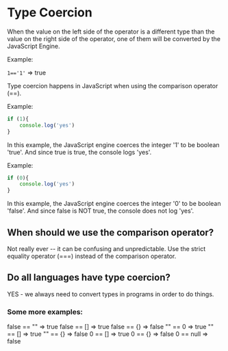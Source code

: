 # Type Coercion

When the value on the left side of the operator is a different type than the value on the right side of the operator, one of them will be converted by the JavaScript Engine. 

Example:

`1=='1'` => true

Type coercion happens in JavaScript when using the comparison operator (==). 

Example:

```js
if (1){
    console.log('yes')
}
```
In this example, the JavaScript engine coerces the integer '1' to be boolean 'true'. And since true is true, the console logs 'yes'.

Example:

```js
if (0){
    console.log('yes')
}
```
In this example, the JavaScript engine coerces the integer '0' to be boolean 'false'. And since false is NOT true, the console does not log 'yes'. 


## When should we use the comparison operator?

Not really ever -- it can be confusing and unpredictable. Use the strict equality operator (===) instead of the comparison operator. 

## Do all languages have type coercion?

YES - we always need to convert types in programs in order to do things. 


### Some more examples: 

false == ""
    => true
false == []
    => true
false == {}
    => false
"" == 0
    => true
"" == []
    => true
"" == {}
    => false
0 == []
    => true
0 == {}
    => false
0 == null
    => false